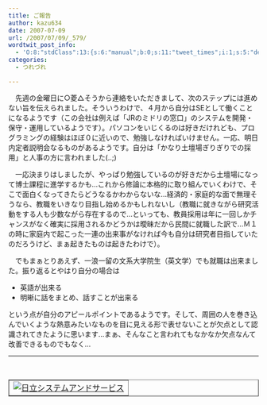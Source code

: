 ```yaml
---
title: ご報告
author: kazu634
date: 2007-07-09
url: /2007/07/09/_579/
wordtwit_post_info:
  - 'O:8:"stdClass":13:{s:6:"manual";b:0;s:11:"tweet_times";i:1;s:5:"delay";i:0;s:7:"enabled";i:1;s:10:"separation";s:2:"60";s:7:"version";s:3:"3.7";s:14:"tweet_template";b:0;s:6:"status";i:2;s:6:"result";a:0:{}s:13:"tweet_counter";i:2;s:13:"tweet_log_ids";a:1:{i:0;i:3037;}s:9:"hash_tags";a:0:{}s:8:"accounts";a:1:{i:0;s:7:"kazu634";}}'
categories:
  - つれづれ

---
```

<div class="section">
<p>
    　先週の金曜日に○菱△そうから連絡をいただきまして、次のステップには進めない旨を伝えられました。そういうわけで、４月から自分はSEとして働くことになるようです（この会社は例えば「JRのミドリの窓口」のシステムを開発・保守・運用しているようです）。パソコンをいじくるのは好きだけれども、プログラミングの経験はほぼ０に近いので、勉強しなければいけません。一応、明日内定者説明会なるものがあるようです。自分は「かなり土壇場ぎりぎりでの採用」と人事の方に言われました(..;)
</p>
  
<p>
    　一応決まりはしましたが、やっぱり勉強しているのが好きだから土壇場になって博士課程に進学するかも…これから修論に本格的に取り組んでいくわけで、そこで面白くなってきたらどうなるかわからないな…経済的・家庭的な面で無理そうなら、教職をいきなり目指し始めるかもしれないし（教職に就きながら研究活動をする人も少数ながら存在するので…といっても、教員採用は年に一回しかチャンスがなく確実に採用されるかどうかは曖昧だから民間に就職した訳で…Ｍ１の時に家庭内で起こった一連の出来事がなければ今も自分は研究者目指していたのだろうけど、まぁ起きたものは起きたわけで）。
</p>
  
<p>
    　でもまぁとりあえず、一浪一留の文系大学院生（英文学）でも就職は出来ました。振り返るとやはり自分の場合は
</p>
  
<ul>
<li>
      英語が出来る
</li>
<li>
      明晰に話をまとめ、話すことが出来る
</li>
</ul>
  
<p>
    という点が自分のアピールポイントであるようです。そして、周囲の人を巻き込んでいくような熱意みたいなものを目に見える形で表せないことが欠点として認識されてきたように思います…まぁ、そんなこと言われてもなかなか欠点なんて改善できるものでもなく…
</p>
  
<hr />
  
<center>
<br /> 
    
<table cellspacing="0" cellpadding="2" border="1">
<tr valign="top">
<td>
<a href="http://www.hitachi-system.co.jp/" onclick="__gaTracker('send', 'event', 'outbound-article', 'http://www.hitachi-system.co.jp/', '');" target="_blank"><img alt="日立システムアンドサービス" src="http://img.simpleapi.net/small/http://www.hitachi-system.co.jp/" border="0" /></a>
</td>
</tr>
</table>
    
<p>
</center> </div>